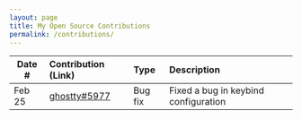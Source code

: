 ```yaml
---
layout: page
title: My Open Source Contributions
permalink: /contributions/
---
```


<!--
Type of the contribution should be "Wikipedia edit", "OpenStreet Map feature", "Documentation", "Course website", "Blog",
"Browser Add-on", etc.

The description should include a brief summary of what you did.

The link should bring us to a public page that shows your contribution.

Replace the first row with your own contribution.

-->

| Date # | Contribution (Link)                                              | Type    | Description                          |
| ------ | :--------------------------------------------------------------- | :------ | :----------------------------------- |
| Feb 25 | [ghostty#5977](https://github.com/ghostty-org/ghostty/pull/5977) | Bug fix | Fixed a bug in keybind configuration |
